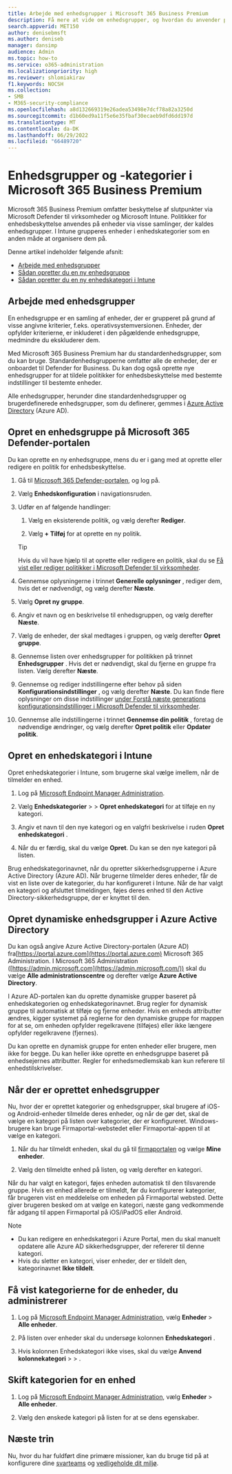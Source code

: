 ```yaml
---
title: Arbejde med enhedsgrupper i Microsoft 365 Business Premium
description: Få mere at vide om enhedsgrupper, og hvordan du anvender politikker med Intune i Microsoft 365 Business Premium, og øg beskyttelsen mod cyberangreb.
search.appverid: MET150
author: denisebmsft
ms.author: deniseb
manager: dansimp
audience: Admin
ms.topic: how-to
ms.service: o365-administration
ms.localizationpriority: high
ms.reviewer: shlomiakirav
f1.keywords: NOCSH
ms.collection:
- SMB
- M365-security-compliance
ms.openlocfilehash: a8d132669319e26adea53498e7dcf78a82a3250d
ms.sourcegitcommit: d1b60ed9a11f5e6e35fbaf30ecaeb9dfd6dd197d
ms.translationtype: MT
ms.contentlocale: da-DK
ms.lasthandoff: 06/29/2022
ms.locfileid: "66489720"
---
```

# <a name="device-groups-and-categories-in-microsoft-365-business-premium"></a>Enhedsgrupper og -kategorier i Microsoft 365 Business Premium

Microsoft 365 Business Premium omfatter beskyttelse af slutpunkter via Microsoft Defender til virksomheder og Microsoft Intune. Politikker for enhedsbeskyttelse anvendes på enheder via visse samlinger, der kaldes enhedsgrupper. I Intune grupperes enheder i enhedskategorier som en anden måde at organisere dem på. 

Denne artikel indeholder følgende afsnit:  

- [Arbejde med enhedsgrupper](#working-with-device-groups)
- [Sådan opretter du en ny enhedsgruppe](#create-a-device-group-in-the-microsoft-365-defender-portal)
- [Sådan opretter du en ny enhedskategori i Intune](#create-a-device-category-in-intune)

## <a name="working-with-device-groups"></a>Arbejde med enhedsgrupper

En enhedsgruppe er en samling af enheder, der er grupperet på grund af visse angivne kriterier, f.eks. operativsystemversionen. Enheder, der opfylder kriterierne, er inkluderet i den pågældende enhedsgruppe, medmindre du ekskluderer dem.

Med Microsoft 365 Business Premium har du standardenhedsgrupper, som du kan bruge. Standardenhedsgrupperne omfatter alle de enheder, der er onboardet til Defender for Business. Du kan dog også oprette nye enhedsgrupper for at tildele politikker for enhedsbeskyttelse med bestemte indstillinger til bestemte enheder.

Alle enhedsgrupper, herunder dine standardenhedsgrupper og brugerdefinerede enhedsgrupper, som du definerer, gemmes i [Azure Active Directory](/azure/active-directory/fundamentals/active-directory-whatis) (Azure AD).

## <a name="create-a-device-group-in-the-microsoft-365-defender-portal"></a>Opret en enhedsgruppe på Microsoft 365 Defender-portalen

Du kan oprette en ny enhedsgruppe, mens du er i gang med at oprette eller redigere en politik for enhedsbeskyttelse.

1. Gå til [Microsoft 365 Defender-portalen](https://security.microsoft.com), og log på.

2. Vælg **Enhedskonfiguration** i navigationsruden.

3. Udfør en af følgende handlinger:

    1. Vælg en eksisterende politik, og vælg derefter **Rediger**.

    2. Vælg **+ Tilføj** for at oprette en ny politik.

    > [!TIP]
    > Hvis du vil have hjælp til at oprette eller redigere en politik, skal du se [Få vist eller rediger politikker i Microsoft Defender til virksomheder](m365bp-view-edit-create-mdb-policies.md).

4. Gennemse oplysningerne i trinnet **Generelle oplysninger** , rediger dem, hvis det er nødvendigt, og vælg derefter **Næste**.

5. Vælg **Opret ny gruppe**.

6. Angiv et navn og en beskrivelse til enhedsgruppen, og vælg derefter **Næste**.

7. Vælg de enheder, der skal medtages i gruppen, og vælg derefter **Opret gruppe**.

8. Gennemse listen over enhedsgrupper for politikken på trinnet **Enhedsgrupper** . Hvis det er nødvendigt, skal du fjerne en gruppe fra listen. Vælg derefter **Næste**.

9. Gennemse og rediger indstillingerne efter behov på siden **Konfigurationsindstillinger** , og vælg derefter **Næste**. Du kan finde flere oplysninger om disse indstillinger [under Forstå næste generations konfigurationsindstillinger i Microsoft Defender til virksomheder](../security/defender-business/mdb-next-gen-configuration-settings.md).

10. Gennemse alle indstillingerne i trinnet **Gennemse din politik** , foretag de nødvendige ændringer, og vælg derefter **Opret politik** eller **Opdater politik**.

## <a name="create-a-device-category-in-intune"></a>Opret en enhedskategori i Intune

Opret enhedskategorier i Intune, som brugerne skal vælge imellem, når de tilmelder en enhed.

1. Log på [Microsoft Endpoint Manager Administration](https://endpoint.microsoft.com).

2. Vælg **Enhedskategorier** >  > **Opret enhedskategori** for at tilføje en ny kategori.

3. Angiv et navn til den nye kategori og en valgfri beskrivelse i ruden **Opret enhedskategori** .

4. Når du er færdig, skal du vælge **Opret**. Du kan se den nye kategori på listen.

Brug enhedskategorinavnet, når du opretter sikkerhedsgrupperne i Azure Active Directory (Azure AD). Når brugerne tilmelder deres enheder, får de vist en liste over de kategorier, du har konfigureret i Intune. Når de har valgt en kategori og afsluttet tilmeldingen, føjes deres enhed til den Active Directory-sikkerhedsgruppe, der er knyttet til den.

## <a name="create-dynamic-device-groups-in-azure-active-directory"></a>Opret dynamiske enhedsgrupper i Azure Active Directory

Du kan også angive Azure Active Directory-portalen (Azure AD) fra[https://portal.azure.com](https://portal.azure.com) Microsoft 365 Administration. I Microsoft 365 Administration ([https://admin.microsoft.com](https://admin.microsoft.com/)) skal du vælge **Alle administrationscentre** og derefter vælge **Azure Active Directory**.

I Azure AD-portalen kan du oprette dynamiske grupper baseret på enhedskategorien og enhedskategorinavnet. Brug regler for dynamisk gruppe til automatisk at tilføje og fjerne enheder. Hvis en enheds attributter ændres, kigger systemet på reglerne for den dynamiske gruppe for mappen for at se, om enheden opfylder regelkravene (tilføjes) eller ikke længere opfylder regelkravene (fjernes).

Du kan oprette en dynamisk gruppe for enten enheder eller brugere, men ikke for begge. Du kan heller ikke oprette en enhedsgruppe baseret på enhedsejernes attributter. Regler for enhedsmedlemskab kan kun referere til enhedstilskrivelser. 

## <a name="after-device-groups-are-created"></a>Når der er oprettet enhedsgrupper

Nu, hvor der er oprettet kategorier og enhedsgrupper, skal brugere af iOS- og Android-enheder tilmelde deres enheder, og når de gør det, skal de vælge en kategori på listen over kategorier, der er konfigureret. Windows-brugere kan bruge Firmaportal-webstedet eller Firmaportal-appen til at vælge en kategori.

1. Når du har tilmeldt enheden, skal du gå til [firmaportalen](https://portal.microsoft.com) og vælge **Mine enheder**.

2. Vælg den tilmeldte enhed på listen, og vælg derefter en kategori.

Når du har valgt en kategori, føjes enheden automatisk til den tilsvarende gruppe. Hvis en enhed allerede er tilmeldt, før du konfigurerer kategorier, får brugeren vist en meddelelse om enheden på Firmaportal websted. Dette giver brugeren besked om at vælge en kategori, næste gang vedkommende får adgang til appen Firmaportal på iOS/iPadOS eller Android.

> [!NOTE]
> - Du kan redigere en enhedskategori i Azure Portal, men du skal manuelt opdatere alle Azure AD sikkerhedsgrupper, der refererer til denne kategori.
> - Hvis du sletter en kategori, viser enheder, der er tildelt den, kategorinavnet **Ikke tildelt**.

## <a name="view-the-categories-of-devices-that-you-manage"></a>Få vist kategorierne for de enheder, du administrerer

1. Log på [Microsoft Endpoint Manager Administration](https://endpoint.microsoft.com), vælg **Enheder** > **Alle enheder**.

2. På listen over enheder skal du undersøge kolonnen **Enhedskategori** .

3. Hvis kolonnen Enhedskategori ikke vises, skal du vælge **Anvend kolonnekategori** >  > .

## <a name="change-the-category-of-a-device"></a>Skift kategorien for en enhed

1. Log på [Microsoft Endpoint Manager Administration](https://endpoint.microsoft.com), vælg **Enheder** > **Alle enheder**. 

2. Vælg den ønskede kategori på listen for at se dens egenskaber.

## <a name="next-steps"></a>Næste trin

Nu, hvor du har fuldført dine primære missioner, kan du bruge tid på at konfigurere dine [svarteams](m365bp-security-incident-management.md) og [vedligeholde dit miljø](m365bp-maintain-environment.md).
